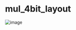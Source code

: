# mul_4bit_layout

![image](https://user-images.githubusercontent.com/57790433/120069452-a209d180-c0b8-11eb-9803-30733766fe05.png)
